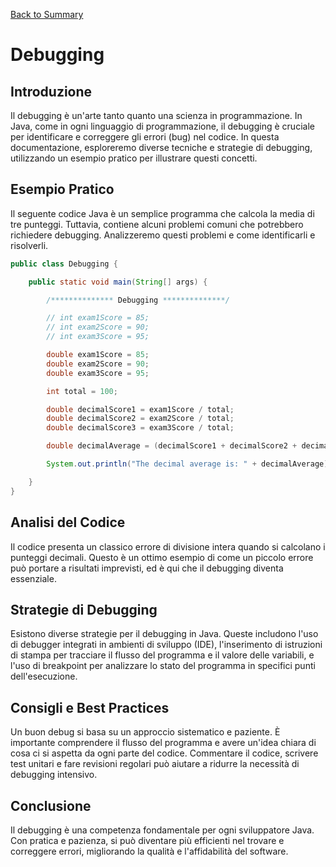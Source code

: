 [Back to Summary](../Summary.md)

# Debugging

## Introduzione
Il debugging è un'arte tanto quanto una scienza in programmazione. In Java, come in ogni linguaggio di programmazione, il debugging è cruciale per identificare e correggere gli errori (bug) nel codice. In questa documentazione, esploreremo diverse tecniche e strategie di debugging, utilizzando un esempio pratico per illustrare questi concetti.

## Esempio Pratico
Il seguente codice Java è un semplice programma che calcola la media di tre punteggi. Tuttavia, contiene alcuni problemi comuni che potrebbero richiedere debugging. Analizzeremo questi problemi e come identificarli e risolverli.

```java
public class Debugging {

    public static void main(String[] args) {

        /************** Debugging **************/

        // int exam1Score = 85;
        // int exam2Score = 90;
        // int exam3Score = 95;

        double exam1Score = 85;
        double exam2Score = 90;
        double exam3Score = 95;

        int total = 100;

        double decimalScore1 = exam1Score / total;
        double decimalScore2 = exam2Score / total;
        double decimalScore3 = exam3Score / total;

        double decimalAverage = (decimalScore1 + decimalScore2 + decimalScore3) / 3.0;

        System.out.println("The decimal average is: " + decimalAverage);

    }
}

```

## Analisi del Codice
Il codice presenta un classico errore di divisione intera quando si calcolano i punteggi decimali. Questo è un ottimo esempio di come un piccolo errore può portare a risultati imprevisti, ed è qui che il debugging diventa essenziale.

## Strategie di Debugging
Esistono diverse strategie per il debugging in Java. Queste includono l'uso di debugger integrati in ambienti di sviluppo (IDE), l'inserimento di istruzioni di stampa per tracciare il flusso del programma e il valore delle variabili, e l'uso di breakpoint per analizzare lo stato del programma in specifici punti dell'esecuzione.

## Consigli e Best Practices
Un buon debug si basa su un approccio sistematico e paziente. È importante comprendere il flusso del programma e avere un'idea chiara di cosa ci si aspetta da ogni parte del codice. Commentare il codice, scrivere test unitari e fare revisioni regolari può aiutare a ridurre la necessità di debugging intensivo.

## Conclusione
Il debugging è una competenza fondamentale per ogni sviluppatore Java. Con pratica e pazienza, si può diventare più efficienti nel trovare e correggere errori, migliorando la qualità e l'affidabilità del software.